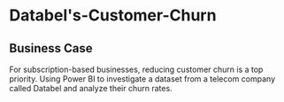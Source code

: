 # Databel's-Customer-Churn

## Business Case
For subscription-based businesses, reducing customer churn is a top priority. Using Power BI to investigate a dataset from a telecom company called Databel and analyze their churn rates.
